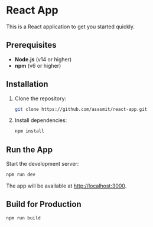# React App

This is a React application to get you started quickly.

## Prerequisites

- **Node.js** (v14 or higher)
- **npm** (v6 or higher)

## Installation

1. Clone the repository:

   ```bash
   git clone https://github.com/asasmit/react-app.git
   ```

2. Install dependencies:

   ```bash
   npm install
   ```

## Run the App

Start the development server:

```bash
npm run dev
```

The app will be available at [http://localhost:3000](http://localhost:3000).

## Build for Production

```bash
npm run build
```
